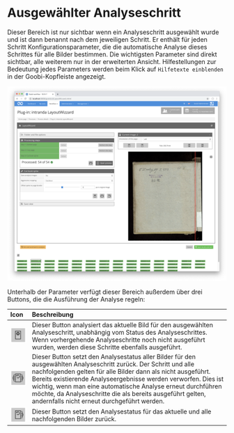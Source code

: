 # Ausgewählter Analyseschritt

Dieser Bereich ist nur sichtbar wenn ein Analyseschritt ausgewählt wurde und ist dann benannt nach dem jeweiligen Schritt. Er enthält für jeden Schritt Konfigurationsparameter, die die automatische Analyse dieses Schrittes für alle Bilder bestimmen. Die wichtigsten Parameter sind direkt sichtbar, alle weiterem nur in der erweiterten Ansicht. Hilfestellungen zur Bedeutung jedes Parameters werden beim Klick auf `Hilfetexte einblenden` in der Goobi-Kopfleiste angezeigt.

![Ausgew&#xE4;hlter Analyseschritt mit Einstellungen](../../../../.gitbook/assets/layoutwizzard_08.png)

Unterhalb der Parameter verfügt dieser Bereich außerdem über drei Buttons, die die Ausführung der Analyse regeln:

| Icon | Beschreibung |
| :--- | :--- |
| ![](../../../../.gitbook/assets/layoutwizzard_34.png)  | Dieser Button analysiert das aktuelle Bild für den ausgewählten Analyseschritt, unabhängig vom Status des Analyseschrittes. Wenn vorhergehende Analyseschritte noch nicht ausgeführt wurden, werden diese Schritte ebenfalls ausgeführt. |
| ![](../../../../.gitbook/assets/layoutwizzard_35.png)  | Dieser Button setzt den Analysestatus aller Bilder für den ausgewählten Analyseschritt zurück. Der Schritt und alle nachfolgenden gelten für alle Bilder dann als nicht ausgeführt. Bereits existierende Analyseergebnisse werden verworfen. Dies ist wichtig, wenn man eine automatische Analyse erneut durchführen möchte, da Analyseschritte die als bereits ausgeführt gelten, andernfalls nicht erneut durchgeführt werden. |
| ![](../../../../.gitbook/assets/layoutwizzard_36.png)  | Dieser Button setzt den Analysestatus für das aktuelle und alle nachfolgenden Bilder zurück. |

